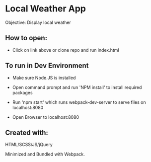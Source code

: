 # Local Weather App

Objective: Display local weather

## How to open:

* Click on link above or clone repo and run index.html

## To run in Dev Environment

* Make sure Node.JS is installed

* Open command prompt and run 'NPM install' to install required packages

* Run 'npm start' which runs webpack-dev-server to serve files on localhost:8080

* Open Browser to localhost:8080

## Created with:

HTML/SCSS/JS/jQuery

Minimized and Bundled with Webpack.

